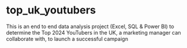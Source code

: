 # top_uk_youtubers
This is an end to end data analysis project (Excel, SQL &amp; Power BI) to determine the Top 2024 YouTubers in the UK, a marketing manager can collaborate with, to launch a successful campaign

